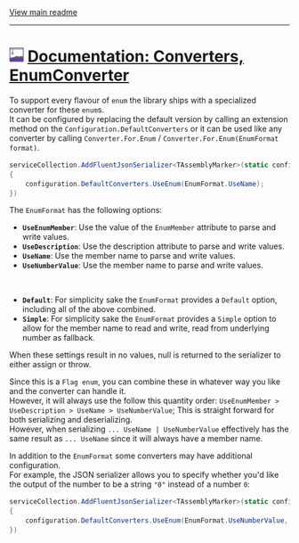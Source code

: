 [//]: # (Header)

<a href="https://github.com/Marvin-Brouwer/FluentSerializer#readme">
	View main readme
</a><hr/>
<h1>
	<img alt="icon" width="26" height="26"
		src="/docs/logo/Logo.default.optimized.svg" />
	<a href="/docs/help/basic-concepts/Converters-EnumConverter.md#readme">
		Documentation: Converters, EnumConverter
	</a>
</h1>

[//]: # (Body)

To support every flavour of `enum` the library ships with a specialized converter for these `enum`s.  
It can be configured by replacing the default version by calling an extension method on the `Configuration.DefaultConverters` or it can be used like any converter by calling `Converter.For.Enum` / `Converter.For.Enum(EnumFormat format)`.

```csharp
serviceCollection.AddFluentJsonSerializer<TAssemblyMarker>(static configuration =>
{
	configuration.DefaultConverters.UseEnum(EnumFormat.UseName);
})
```

The `EnumFormat` has the following options:  

- **`UseEnumMember`**: Use the value of the `EnumMember` attribute to parse and write values.
- **`UseDescription`**: Use the description attribute to parse and write values.
- **`UseName`**: Use the member name to parse and write values.
- **`UseNumberValue`**: Use the member name to parse and write values.

<br/>

- **`Default`**: For simplicity sake the `EnumFormat` provides a `Default` option, including all of the above combined.
- **`Simple`**: For simplicity sake the `EnumFormat` provides a `Simple` option to allow for the member name to read and write, read from underlying number as fallback.

When these settings result in no values, null is returned to the serializer to either assign or throw.

Since this is a `Flag enum`, you can combine these in whatever way you like and the converter can handle it.  
However, it will always use the follow this quantity order: `UseEnumMember > UseDescription > UseName > UseNumberValue`;
This is straight forward for both serializing and deserializing.  
However, when serializing `... UseName | UseNumberValue` effectively has the same result as `... UseName` since it will always have a member name.  

In addition to the `EnumFormat` some converters may have additional configuration.  
For example, the JSON serializer allows you to specify whether you'd like the output of the number to be a string `"0"` instead of a number `0`:

```csharp
serviceCollection.AddFluentJsonSerializer<TAssemblyMarker>(static configuration =>
{
	configuration.DefaultConverters.UseEnum(EnumFormat.UseNumberValue, true);
})
```
